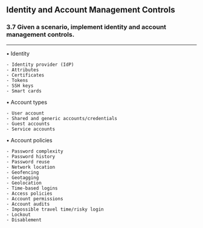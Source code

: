 ## Identity and Account Management Controls
### 3.7 Given a scenario, implement identity and account management controls.
---
• Identity

    - Identity provider (IdP) 
    - Attributes  
    - Certificates  
    - Tokens
    - SSH keys
    - Smart cards

• Account types

    - User account  
    - Shared and generic accounts/credentials
    - Guest accounts
    - Service accounts

• Account policies

    - Password complexity 
    - Password history  
    - Password reuse  
    - Network location
    - Geofencing  
    - Geotagging  
    - Geolocation  
    - Time-based logins
    - Access policies  
    - Account permissions  
    - Account audits  
    - Impossible travel time/risky login 
    - Lockout  
    - Disablement
